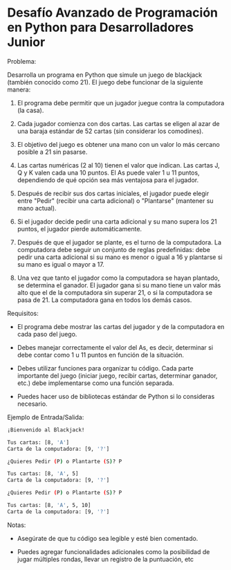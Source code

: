  # Desafío Avanzado de Programación en Python para Desarrolladores Junior

Problema:

Desarrolla un programa en Python que simule un juego de blackjack (también conocido como 21). El juego debe funcionar de la siguiente manera:

1. El programa debe permitir que un jugador juegue contra la computadora (la casa).

2. Cada jugador comienza con dos cartas. Las cartas se eligen al azar de una baraja estándar de 52 cartas (sin considerar los comodines).

3. El objetivo del juego es obtener una mano con un valor lo más cercano posible a 21 sin pasarse.

4. Las cartas numéricas (2 al 10) tienen el valor que indican. Las cartas J, Q y K valen cada una 10 puntos. El As puede valer 1 u 11 puntos, dependiendo de qué opción sea más ventajosa para el jugador.

5. Después de recibir sus dos cartas iniciales, el jugador puede elegir entre "Pedir" (recibir una carta adicional) o "Plantarse" (mantener su mano actual).

6. Si el jugador decide pedir una carta adicional y su mano supera los 21 puntos, el jugador pierde automáticamente.

7. Después de que el jugador se plante, es el turno de la computadora. La computadora debe seguir un conjunto de reglas predefinidas: debe pedir una carta adicional si su mano es menor o igual a 16 y plantarse si su mano es igual o mayor a 17.

8. Una vez que tanto el jugador como la computadora se hayan plantado, se determina el ganador. El jugador gana si su mano tiene un valor más alto que el de la computadora sin superar 21, o si la computadora se pasa de 21. La computadora gana en todos los demás casos.

Requisitos:

* El programa debe mostrar las cartas del jugador y de la computadora en cada paso del juego.

* Debes manejar correctamente el valor del As, es decir, determinar si debe contar como 1 u 11 puntos en función de la situación.

* Debes utilizar funciones para organizar tu código. Cada parte importante del juego (iniciar juego, recibir cartas, determinar ganador, etc.) debe implementarse como una función separada.

* Puedes hacer uso de bibliotecas estándar de Python si lo consideras necesario.

Ejemplo de Entrada/Salida:

```bash
¡Bienvenido al Blackjack!

Tus cartas: [8, 'A']
Carta de la computadora: [9, '?']

¿Quieres Pedir (P) o Plantarte (S)? P

Tus cartas: [8, 'A', 5]
Carta de la computadora: [9, '?']

¿Quieres Pedir (P) o Plantarte (S)? P

Tus cartas: [8, 'A', 5, 10]
Carta de la computadora: [9, '?']
```

Notas:

* Asegúrate de que tu código sea legible y esté bien comentado.

* Puedes agregar funcionalidades adicionales como la posibilidad de jugar múltiples rondas, llevar un registro de la puntuación, etc